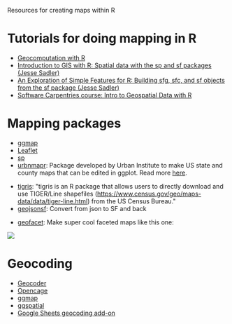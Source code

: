 Resources for creating maps within R

# Tutorials for doing mapping in R
* [Geocomputation with R](https://geocompr.robinlovelace.net/)
* [Introduction to GIS with R: Spatial data with the sp and sf packages (Jesse Sadler)](https://www.jessesadler.com/post/gis-with-r-intro/)
* [An Exploration of Simple Features for R: Building sfg, sfc, and sf objects from the sf package (Jesse Sadler)](https://jessesadler.com/post/simple-feature-objects/)
* [Software Carpentries course: Intro to Geospatial Data with R](http://www.datacarpentry.org/r-raster-vector-geospatial/)

# Mapping packages

*   [ggmap](https://github.com/dkahle/ggmap)
*   [Leaflet](https://rstudio.github.io/leaflet/)
* [sp](https://github.com/edzer/sp/)
* [urbnmapr](https://github.com/UrbanInstitute/urbnmapr): Package developed by Urban Institute to make US state and county maps that can be edited in ggplot. Read more [here](https://medium.com/@urban_institute/how-to-create-state-and-county-maps-easily-in-r-577d29300bb2).
- [tigris](https://github.com/walkerke/tigris): "tigris is an R package that allows users to directly download and use TIGER/Line shapefiles (https://www.census.gov/geo/maps-data/data/tiger-line.html) from the US Census Bureau."
- [geojsonsf](https://github.com/SymbolixAU/geojsonsf): Convert from json to SF and back
* [geofacet](https://github.com/hafen/geofacet): Make super cool faceted maps like this one:

![](https://cloud.githubusercontent.com/assets/1275592/26282369/611ab89e-3dc5-11e7-86eb-65685cc2948b.png)

# Geocoding

*   [Geocoder](https://geocode.localfocus.nl/)
*   [Opencage](https://ropensci.org/tutorials/opencage_tutorial/)
*   [ggmap](http://zevross.com/blog/2014/03/19/geocoding-with-rs-ggmap-package/)
*   [ggspatial](https://github.com/paleolimbot/ggspatial)
*   [Google Sheets geocoding add-on](https://chrome.google.com/webstore/detail/geocode-by-awesome-table/cnhboknahecjdnlkjnlodacdjelippfg?hl=en)
